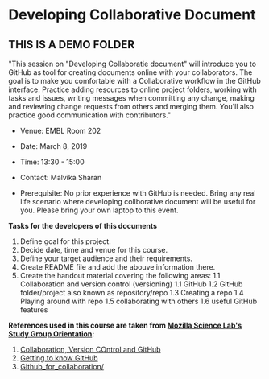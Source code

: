 # Developing Collaborative Document

## THIS IS A DEMO FOLDER 

"This session on "Developing Collaboratie document" will introduce you to GitHub as tool for creating documents online with your collaborators. The goal is to make you comfortable with a Collaborative workflow in the GitHub interface. Practice adding resources to online project folders, working with tasks and issues, writing messages when committing any change, making and reviewing change requests from others and merging them. You'll also practice good communication with contributors."

- Venue: EMBL Room 202
- Date: March 8, 2019
- Time: 13:30 - 15:00
- Contact: Malvika Sharan

- Prerequisite: No prior experience with GitHub is needed. Bring any real life scenario where developing collborative document will be useful for you. Please bring your own laptop to this event.

**Tasks for the developers of this documents**

1. Define goal for this project.
1. Decide date, time and venue for this course.
1. Define your target audience and their requirements.
1. Create README file and add the abouve information there.
1. Create the handout material covering the following areas:
  1.1 Collaboration and version control (versioning)
  1.1 GitHub
  1.2 GitHub folder/project also known as repository/repo
  1.3 Creating a repo
  1.4 Playing around with repo
  1.5 collaborating with others
  1.6 useful GitHub features


**References used in this course are taken from [Mozilla Science Lab's Study Group Orientation](https://mozillascience.github.io/study-group-orientation/):**

1. [Collaboration, Version COntrol and GitHub](https://mozillascience.github.io/study-group-orientation/3.1-collab-vers-github.html)
1. [Getting to know GitHub](https://mozillascience.github.io/study-group-orientation/3.2-know-github.html)
1. [Github_for_collaboration/](http://mozillascience.github.io/working-open-workshop/github_for_collaboration/)
